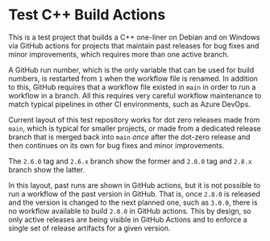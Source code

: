 # Test C++ Build Actions

This is a test project that builds a C++ one-liner on Debian and
on Windows via GitHub actions for projects that maintain past
releases for bug fixes and minor improvements, which requires
more than one active branch.

A GitHub run number, which is the only variable that can be used
for build numbers, is restarted from `1` when the workflow file
is renamed. In addition to this, GitHub requires that a workflow
file existed in `main` in order to run a workflow in a branch.
All this requires very careful workflow maintenance to match
typical pipelines in other CI environments, such as Azure DevOps.

Current layout of this test repository works for dot zero releases
made from `main`, which is typical for smaller projects, or made
from a dedicated release branch that is merged back into `main`
*once* after the dot-zero release and then continues on its own
for bug fixes and minor improvements.

The `2.6.0` tag and `2.6.x` branch show the former and `2.8.0`
tag and `2.8.x` branch show the latter.

In this layout, past runs are shown in GitHub actions, but it
is not possible to run a workflow of the past version in GitHub.
That is, once `2.8.0` is released and the version is changed to
the next planned one, such as `3.0.0`, there is no workflow
available to build `2.8.0` in GitHub actions. This by design,
so only active releases are being visible in GitHub Actions
and to enforce a single set of release artifacts for a given
version.


